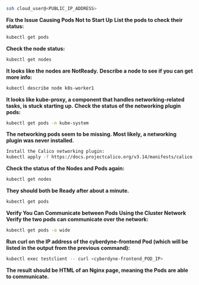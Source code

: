 ```bash
ssh cloud_user@<PUBLIC_IP_ADDRESS>
```

**Fix the Issue Causing Pods Not to Start Up**
**List the pods to check their status:**
```bash
kubectl get pods
```

**Check the node status:**
```bash
kubectl get nodes
```

**It looks like the nodes are NotReady.**
**Describe a node to see if you can get more info:**
```bash
kubectl describe node k8s-worker1
```

**It looks like kube-proxy, a component that handles networking-related tasks, is stuck starting up.**
**Check the status of the networking plugin pods:**
```bash
kubectl get pods -n kube-system
```

**The networking pods seem to be missing. Most likely, a networking plugin was never installed.**
```bash
Install the Calico networking plugin:
kubectl apply -f https://docs.projectcalico.org/v3.14/manifests/calico.yaml
```

**Check the status of the Nodes and Pods again:**
```bash
kubectl get nodes
```

**They should both be Ready after about a minute.**
```bash
kubectl get pods
```

**Verify You Can Communicate between Pods Using the Cluster Network**
**Verify the two pods can communicate over the network:**
```bash
kubectl get pods -o wide
```

**Run curl on the IP address of the cyberdyne-frontend Pod (which will be listed in the output from the previous command):**
```bash
kubectl exec testclient -- curl <cyberdyne-frontend_POD_IP>
```

**The result should be HTML of an Nginx page, meaning the Pods are able to communicate.**